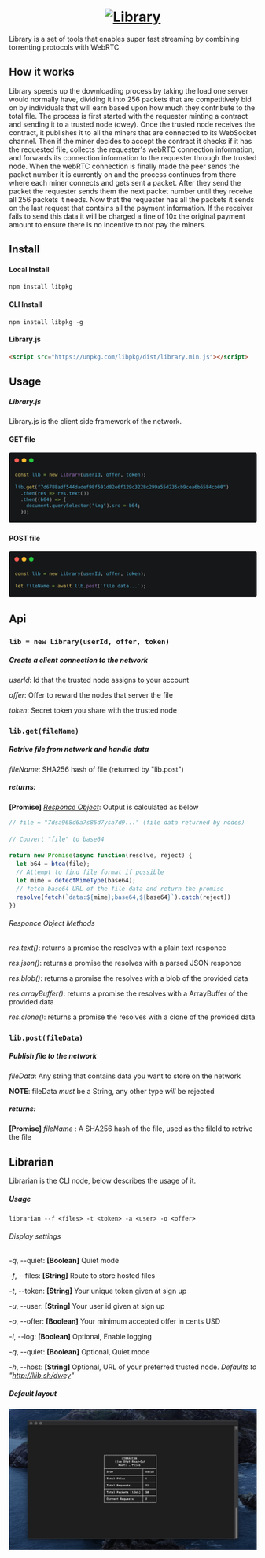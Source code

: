 <h1 align="center">
  <br>
  <a href="http://library.llib.sh"><img src="http://library.llib.sh/logo.png" alt="Library" width="200"></a>
  <br>
</h1>

Library is a set of tools that enables super fast streaming by combining torrenting protocols with WebRTC

## How it works
Library speeds up the downloading process by taking the load one server would normally have, dividing it into 256 packets that are competitively bid on by individuals that will earn based upon how much they contribute to the total file. The process is first started with the requester minting a contract and sending it to a trusted node (dwey). Once the trusted node receives the contract, it publishes it to all the miners that are connected to its WebSocket channel. Then if the miner decides to accept the contract it checks if it has the requested file, collects the requester's webRTC connection information, and forwards its connection information to the requester through the trusted node. When the webRTC connection is finally made the peer sends the packet number it is currently on and the process continues from there where each miner connects and gets sent a packet. After they send the packet the requester sends them the next packet number until they receive all 256 packets it needs. Now that the requester has all the packets it sends on the last request that contains all the payment information. If the receiver fails to send this data it will be charged a fine of 10x the original payment amount to ensure there is no incentive to not pay the miners.

## Install

#### Local Install
```
npm install libpkg
```
#### CLI Install
```
npm install libpkg -g
```
#### Library.js

``` html
<script src="https://unpkg.com/libpkg/dist/library.min.js"></script>
```

## Usage
##### Library.js
Library.js is the client side framework of the network.
#### GET file
  ![](./library_get_example.png)
####  POST file
 ![](./library_post_example.png)

## Api
### `lib = new Library(userId, offer, token)`
#####  Create a client connection to the network
_userId_:  Id that the trusted node assigns to your account

_offer_:  Offer to reward the nodes that server the file

_token_: Secret token you share with the trusted node

### `lib.get(fileName)`
##### Retrive file from network and handle data
_fileName_: SHA256 hash of file (returned by "lib.post")

##### returns:
**[Promise]** [_Responce Object_](https://developer.mozilla.org/en-US/docs/Web/API/Response): Output is calculated as below
```javascript
// file = "7dsa968d6a7s86d7ysa7d9..." (file data returned by nodes)

// Convert "file" to base64

return new Promise(async function(resolve, reject) {
  let b64 = btoa(file);
  // Attempt to find file format if possible
  let mime = detectMimeType(base64);
  // fetch base64 URL of the file data and return the promise
  resolve(fetch(`data:${mime};base64,${base64}`).catch(reject))
})

```
###### Responce Object Methods
_res.text()_: returns a promise the resolves with a plain text responce

_res.json()_: returns a promise the resolves with a parsed JSON responce

_res.blob()_: returns a promise the resolves with a blob of the provided data

_res.arrayBuffer()_: returns a promise the resolves with a ArrayBuffer of the provided data

_res.clone()_: returns a promise the resolves with a clone of the provided data


### `lib.post(fileData)`
##### Publish file to the network
_fileData_: Any string that contains data you want to store on the network

**NOTE**: fileData _must_ be a String, any other type _will_ be rejected

##### returns:
**[Promise]** _fileName_ : A SHA256 hash of the file, used as the fileId to retrive the file

## Librarian
Librarian is the CLI node, below describes the usage of it.
##### Usage
```
librarian --f <files> -t <token> -a <user> -o <offer>
```
###### Display settings
_-q_, --quiet: **[Boolean]** Quiet mode

_-f_, --files: **[String]** Route to store hosted files

_-t_, --token: **[String]** Your unique token given at sign up

_-u_, --user: **[String]** Your user id given at sign up

_-o_, --offer: **[Boolean]** Your minimum accepted offer in cents USD

_-l_, --log: **[Boolean]** Optional, Enable logging

_-q_, --quiet: **[Boolean]** Optional, Quiet mode

_-h_, --host: **[String]** Optional, URL of your preferred trusted node. _Defaults to "http://llib.sh/dwey"_

##### Default layout
  ![](./librarian.png)
